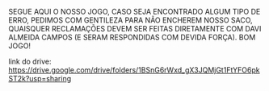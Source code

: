 SEGUE AQUI O NOSSO JOGO, CASO SEJA ENCONTRADO ALGUM TIPO DE ERRO, PEDIMOS COM GENTILEZA PARA NÃO ENCHEREM NOSSO SACO, QUAISQUER RECLAMAÇÕES DEVEM SER FEITAS DIRETAMENTE COM DAVI ALMEIDA CAMPOS (E SERAM RESPONDIDAS COM DEVIDA FORÇA). BOM JOGO!

link do drive: https://drive.google.com/drive/folders/1BSnG6rWxd_gX3JQMjGt1FtYFO6pkST2k?usp=sharing
